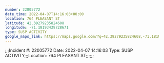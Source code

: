 ```yaml
---
number: 22005772
date_time: 2022-04-07T14:16:03+00:00
location: 764 PLEASANT ST
latitude: 42.39279235824608
longitude: -71.18193439728671
type: SUSP ACTIVITY
google_maps_link: https://maps.google.com/?q=42.39279235824608,-71.18193439728671
---
```


;;;Incident #: 22005772   Date: 2022-04-07 14:16:03   Type: SUSP ACTIVITY;;;Location: 764 PLEASANT ST;;;;;;
